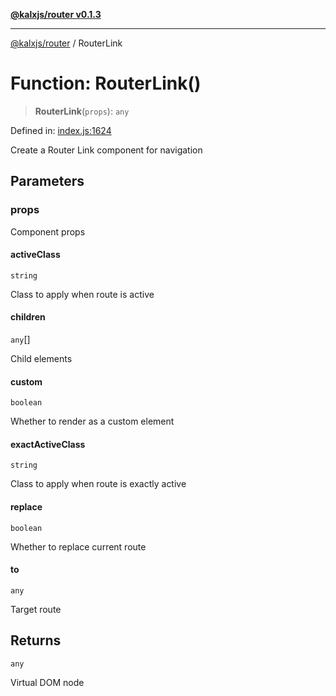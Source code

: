 [**@kalxjs/router v0.1.3**](../README.md)

***

[@kalxjs/router](../README.md) / RouterLink

# Function: RouterLink()

> **RouterLink**(`props`): `any`

Defined in: [index.js:1624](https://github.com/Odeneho-Calculus/kalxjs/blob/7fd2a04b82eb46847d177e10454dc1c716d25790/packages/router/src/index.js#L1624)

Create a Router Link component for navigation

## Parameters

### props

Component props

#### activeClass

`string`

Class to apply when route is active

#### children

`any`[]

Child elements

#### custom

`boolean`

Whether to render as a custom element

#### exactActiveClass

`string`

Class to apply when route is exactly active

#### replace

`boolean`

Whether to replace current route

#### to

`any`

Target route

## Returns

`any`

Virtual DOM node

